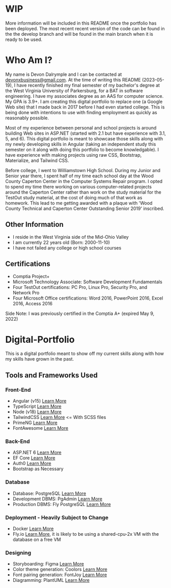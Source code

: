 # WIP

More information will be included in this README once the portfolio has been deployed. The most recent recent version of the code can be found in the the develop branch and will be found in the main branch when it is ready to be used.

# Who Am I?

My name is Devon Dalrymple and I can be contacted at devonxbusiness@gmail.com. At the time of writing this README (2023-05-19), I have recently finished my final semester of my bachelor's degree at the West Virginia University of Parkersburg, for a BAT in software engineering. I have my associates degree as an AAS for computer science. My GPA is 3.9+. I am creating this digital portfolio to replace one (a Google Web site) that I made back in 2017 before I had even started college. This is being done with intentions to use with finding employment as quickly as reasonably possible.

Most of my experience between personal and school projects is around building Web sites in ASP.NET (started with 2.1 but have experience with 3.1, 5, and 6). This digital portfolio is meant to showcase those skills along with my newly developing skills in Angular (taking an independent study this semester on it along with doing this portfolio to become knowledgable). I have experience with making projects using raw CSS, Bootstrap, Materialize, and Tailwind CSS.

Before college, I went to Williamstown High School. During my Junior and Senior year there, I spent half of my time each school day at the Wood County Caperton Center in the Computer Systems Repair program. I opted to spend my time there working on various computer-related projects around the Caperton Center rather than work on the study material for the TestOut study material, at the cost of doing much of that work as homework. This lead to me getting awarded with a plaque with 'Wood County Technical and Caperton Center Outstanding Senior 2019' inscribed.

## Other Information

- I reside in the West Virginia side of the Mid-Ohio Valley
- I am currently 22 years old (Born: 2000-11-10)
- I have not failed any college or high school courses

## Certifications

- Comptia Project+
- Microsoft Technology Associate: Software Development Fundamentals
- Four TestOut certifications: PC Pro, Linux Pro, Security Pro, and Network Pro
- Four Microsoft Office certifications: Word 2016, PowerPoint 2016, Excel 2016, Access 2016

Side Note: I was previously certified in the Comptia A+ (expired May 9, 2022)


# Digital-Portfolio

This is a digital portfolio meant to show off my current skills along with how my skills have grown in the past. 

## Tools and Frameworks Used

### Front-End
- Angular (v15) [Learn More](https://angular.io/)
- TypeScript [Learn More](https://www.typescriptlang.org/)
- Node (v18) [Learn More](https://nodejs.org/en/)
- TailwindCSS [Learn More](https://bulma.io/) <= With SCSS files
- PrimeNG [Learn More](https://www.primefaces.org/primeng/)
- FontAwesome [Learn More](https://fontawesome.com/)

### Back-End
- ASP.NET 6 [Learn More](https://dotnet.microsoft.com/en-us/)
- EF Core [Learn More](https://learn.microsoft.com/en-us/ef/core/)
- Auth0 [Learn More](https://auth0.com/)
- Bootstrap as Necessary

### Database
- Database: PostgreSQL [Learn More](https://www.postgresql.org/)
- Development DBMS: PgAdmin [Learn More](https:/pgadmin.org/)
- Production DBMS: Fly PostgreSQL [Learn More](https://fly.io/)

### Deployment - Heavily Subject to Change
- Docker [Learn More](https://www.docker.com/)
- Fly.io [Learn More](https://fly.io/), it is likely to be using a shared-cpu-2x VM with the database on a free VM

### Designing
- Storyboarding: Figma [Learn More](https://www.figma.com/)
- Color theme generation: Coolors [Learn More](https://coolors.co/)
- Font pairing generation: FontJoy [Learn More](https://fontjoy.com/)
- Diagramming: PlantUML [Learn More](https://plantuml.com/)


